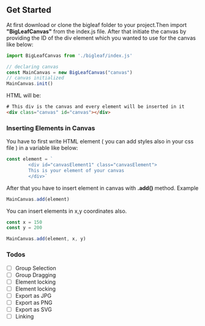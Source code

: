 ## Get Started

At first download or clone the bigleaf folder to your project.Then import **"BigLeafCanvas"** from the index.js file. After that initiate the canvas by providing the ID of the div element which you wanted to use for the canvas like below:

```javascript
import BigLeafCanvas from './bigleaf/index.js'

// declaring canvas
const MainCanvas = new BigLeafCanvas("canvas")
// canvas initialized
MainCanvas.init()
```

HTML will be:

```html
# This div is the canvas and every element will be inserted in it
<div class="canvas" id="canvas"></div>
```

### Inserting Elements in Canvas

You have to first write HTML element ( you can add styles also in your css file ) in a variable like below:

```javascript
const element = `
        <div id="canvasElement1" class="canvasElement">
        This is your element of your canvas
        </div>`
```

After that you have to insert element in canvas with **.add()** method. Example

```javascript
MainCanvas.add(element)
```

You can insert elements in x,y coordinates also.

```javascript
const x = 150
const y = 200

MainCanvas.add(element, x, y)
```

### Todos

- [ ] Group Selection
- [ ] Group Dragging
- [ ] Element locking
- [ ] Element locking
- [ ] Export as JPG
- [ ] Export as PNG
- [ ] Export as SVG
- [ ] Linking

